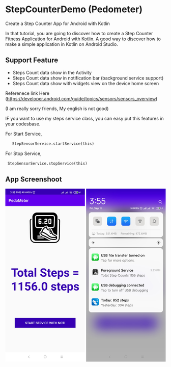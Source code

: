# StepCounterDemo (Pedometer)

  Create a Step Counter App for Android with Kotlin

   In that tutorial, you are going to discover how to create a Step Counter Fitness Application for Android with Kotlin. A good way to discover how to make a simple application in Kotlin on Android Studio.
   
## Support Feature
* Steps Count data   show in the Activity
* Steps Count data  show in notification bar (background service support)
* Steps Count data  show  with widgets view on the device home screen

Referenece link Here (https://developer.android.com/guide/topics/sensors/sensors_overview)

(I am really sorry friends, My english is not good)

 IF you want to use my steps service class, you can easy put this features in your codesbase.
   
For Start Service,
    
  ```python
     StepSensorService.startService(this)
  ```
    
For Stop Service,
    
   ```python
    StepSensorService.stopService(this)
   ```

App Screenshoot
--------

   <img alt="Screen 1" src="https://github.com/dev-mgkaung/StepCounterDemo/blob/master/screen_shot_1.jpg" width="250"/>   <img alt="Screen 2" src="https://github.com/dev-mgkaung/StepCounterDemo/blob/master/screen_shot_2.jpg" width="250"/>
